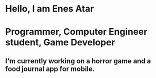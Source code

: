 ## 

<h1> Hello, I am Enes Atar
<h1> Programmer, Computer Engineer student, Game Developer
<h2> I'm currently working on a horror game and a food journal app for mobile.

<!--
**EnesAtar26/EnesAtar26** is a ✨ _special_ ✨ repository because its `README.md` (this file) appears on your GitHub profile.

Here are some ideas to get you started:

- 🔭 I’m currently working on ...
- 🌱 I’m currently learning ...
- 👯 I’m looking to collaborate on ...
- 🤔 I’m looking for help with ...
- 💬 Ask me about ...
- 📫 How to reach me: ...
- 😄 Pronouns: ...
- ⚡ Fun fact: ...👋
-->
